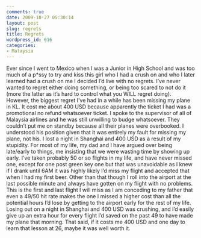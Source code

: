```yaml
---
comments: true
date: 2009-10-27 05:30:14
layout: post
slug: regrets
title: Regrets
wordpress_id: 616
categories:
- Malaysia
---
```


Ever since I went to Mexico when I was a Junior in High School and was too much of a p*ssy to try and kiss this girl who I had a crush on and who I later learned had a crush on me I decided I’d live with no regrets.  I’ve never wanted to regret either doing something, or being too scared to not do it (more the latter as it’s hard to control what you WILL regret doing).  However, the biggest regret I’ve had in a while has been missing my plane in KL.  It cost me about 400 USD because apparently the ticket I had was a promotional no refund whatsoever ticket.  I spoke to the supervisor of all of Malaysia airlines and he was still unwilling to budge whatsoever.  They couldn’t put me on standby because all their planes were overbooked.  I understood his position given that it was entirely my fault for missing my plane, not his.  I lost a night in Shanghai and 400 USD as a result of my stupidity.  For most of my life, my dad and I have argued over being late/early to things, me insisting that we were wasting time by showing up early.  I’ve taken probably 50 or so flights in my life, and have never missed one, except for one post green key one but that was unavoidable as I knew if I drank until 6AM it was highly likely I’d miss my flight and accepted that when I had my first beer.  Other than that though I roll into the airport at the last possible minute and always have gotten on my flight with no problems.  This is the first and last flight I will miss as I am conceding to my father that even a 49/50 hit rate makes the one I missed a higher cost than all the potential hours I’d lose by getting to the airport early for the rest of my life.  Losing out on a night in Shanghai and 400 USD was crushing, and I’d easily give up an extra hour for every flight I’d saved on the past 49 to have made my plane that morning.  That said, if it costs me 400 USD and one day to learn that lesson at 26, maybe it was well worth it.  
